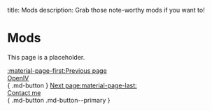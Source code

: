 title: Mods
description: Grab those note-worthy mods if you want to!

# Mods
This page is a placeholder.

[:material-page-first:Previous page <br>OpenIV</br>](modloading.md){ .md-button } [Next page:material-page-last: <br>Contact me</br>](../contact-me.md){ .md-button .md-button--primary }